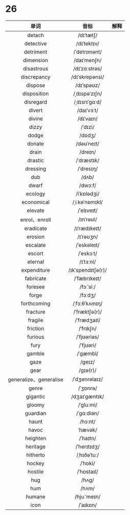 # 26

|          单词          |       音标        | 解释 |
| :--------------------: | :---------------: | :--: |
|         detach         |     /dɪˈtætʃ/     |      |
|       detective        |    /dɪˈtektɪv/    |      |
|       detriment        |   /ˈdetrɪmənt/    |      |
|       dimension        |    /daɪˈmenʃn/    |      |
|       disastrous       |   /dɪˈzɑːstrəs/   |      |
|      discrepancy       |  /dɪˈskrepənsi/   |      |
|        dispose         |    /dɪˈspəʊz/     |      |
|      disposition       |   /ˌdɪspəˈzɪʃn/   |      |
|       disregard        |   /ˌdɪsrɪˈɡɑːd/   |      |
|         divert         |    /daɪˈvɜːt/     |      |
|         divine         |     /dɪˈvaɪn/     |      |
|         dizzy          |      /ˈdɪzi/      |      |
|         dodge          |      /dɒdʒ/       |      |
|         donate         |    /dəʊˈneɪt/     |      |
|         drain          |      /dreɪn/      |      |
|        drastic         |    /ˈdræstɪk/     |      |
|        dressing        |     /ˈdresɪŋ/     |      |
|          dub           |       /dʌb/       |      |
|         dwarf          |      /dwɔːf/      |      |
|        ecology         |    /iˈkɒlədʒi/    |      |
|       economical       |  /ˌiːkəˈnɒmɪkl/   |      |
|        elevate         |    /ˈelɪveɪt/     |      |
|     enrol、enroll      |     /ɪnˈrəʊl/     |      |
|       eradicate        |   /ɪˈrædɪkeɪt/    |      |
|        erosion         |     /ɪˈrəʊʒn/     |      |
|        escalate        |    /ˈeskəleɪt/    |      |
|         escort         |     /ˈeskɔːt/     |      |
|        eternal         |     /ɪˈtɜːnl/     |      |
|      expenditure       | /ɪkˈspendɪtʃə(r)/ |      |
|       fabricate        |   /ˈfæbrɪkeɪt/    |      |
|        foresee         |     /fɔːˈsiː/     |      |
|         forge          |      /fɔːdʒ/      |      |
|      forthcoming       |   /ˌfɔːθˈkʌmɪŋ/   |      |
|        fracture        |   /ˈfræktʃə(r)/   |      |
|        fragile         |    /ˈfrædʒaɪl/    |      |
|        friction        |     /ˈfrɪkʃn/     |      |
|        furious         |    /ˈfjʊəriəs/    |      |
|          fury          |     /ˈfjʊəri/     |      |
|         gamble         |     /ˈɡæmbl/      |      |
|          gaze          |      /ɡeɪz/       |      |
|          gear          |     /ɡɪə(r)/      |      |
| generalize、generalise |   /ˈdʒenrəlaɪz/   |      |
|         genre          |     /ˈʒɒnrə/      |      |
|        gigantic        |   /dʒaɪˈɡæntɪk/   |      |
|         gloomy         |     /ˈɡluːmi/     |      |
|        guardian        |    /ˈɡɑːdiən/     |      |
|         haunt          |      /hɔːnt/      |      |
|         havoc          |      ˈhævək/      |      |
|        heighten        |     /ˈhaɪtn/      |      |
|        heritage        |    /ˈherɪtɪdʒ/    |      |
|        hitherto        |    /ˌhɪðəˈtuː/    |      |
|         hockey         |      /ˈhɒki/      |      |
|        hostile         |    /ˈhɒstaɪl/     |      |
|          hug           |       /hʌɡ/       |      |
|          hum           |       /hʌm/       |      |
|         humane         |    /hjuːˈmeɪn/    |      |
|          icon          |     /ˈaɪkɒn/      |      |